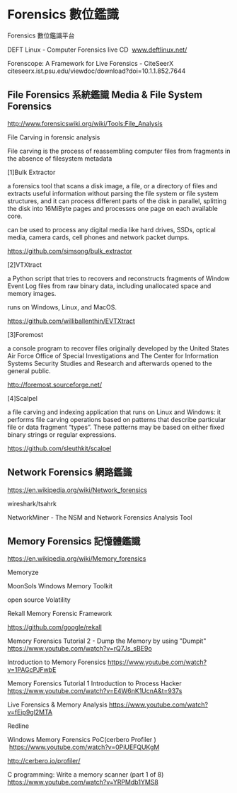 #  Forensics 數位鑑識

Forensics 數位鑑識平台

DEFT Linux - Computer Forensics live CD  www.deftlinux.net/

Forenscope: A Framework for Live Forensics - CiteSeerX
citeseerx.ist.psu.edu/viewdoc/download?doi=10.1.1.852.7644

##   File Forensics 系統鑑識 Media & File System Forensics

http://www.forensicswiki.org/wiki/Tools:File_Analysis

File Carving in forensic analysis

File carving is the process of reassembling computer files from fragments in the absence of filesystem metadata

[1]Bulk Extractor 

a forensics tool that scans a disk image, a file, or a directory of files and extracts useful information without parsing the file system or file system structures, and it can process different parts of the disk in parallel, splitting the disk into 16MiByte pages and processes one page on each available core.

can be used to process any digital media like hard drives, SSDs, optical media, camera cards, cell phones and network packet dumps.

https://github.com/simsong/bulk_extractor

[2]VTXtract

a Python script that tries to recovers and reconstructs fragments of Window Event Log files from raw binary data, including unallocated space and memory images.

runs on Windows, Linux, and MacOS.

https://github.com/williballenthin/EVTXtract

[3]Foremost

a console program to recover files originally developed by the United States Air Force Office of Special Investigations and The Center for Information Systems Security Studies and Research and afterwards opened to the general public.

http://foremost.sourceforge.net/

[4]Scalpel

a file carving and indexing application that runs on Linux and Windows: 
it performs file carving operations based on patterns that describe particular file or data fragment “types”.
These patterns may be based on either fixed binary strings or regular expressions.

https://github.com/sleuthkit/scalpel

##  Network Forensics 網路鑑識

https://en.wikipedia.org/wiki/Network_forensics

wireshark/tsahrk

NetworkMiner - The NSM and Network Forensics Analysis Tool


##  Memory Forensics 記憶體鑑識

https://en.wikipedia.org/wiki/Memory_forensics

Memoryze

MoonSols Windows Memory Toolkit

open source Volatility

Rekall Memory Forensic Framework

https://github.com/google/rekall

Memory Forensics Tutorial 2 - Dump the Memory by using "Dumpit" https://www.youtube.com/watch?v=rQ7Js_sBE9o

Introduction to Memory Forensics  https://www.youtube.com/watch?v=1PAGcPJFwbE

Memory Forensics Tutorial 1 Introduction to Process Hacker  https://www.youtube.com/watch?v=E4W6nK1UcnA&t=937s

Live Forensics & Memory Analysis  https://www.youtube.com/watch?v=fEip9gl2MTA

Redline

Windows Memory Forensics PoC(cerbero Profiler )  https://www.youtube.com/watch?v=0PiUEFQUKgM

http://cerbero.io/profiler/

C programming: Write a memory scanner (part 1 of 8)  https://www.youtube.com/watch?v=YRPMdb1YMS8
